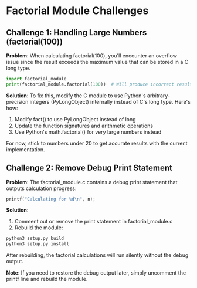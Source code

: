 
# Factorial Module Challenges

## Challenge 1: Handling Large Numbers (factorial(100))

**Problem**: 
When calculating factorial(100), you'll encounter an overflow issue since the result exceeds the maximum value that can be stored in a C long type.

```python
import factorial_module
print(factorial_module.factorial(100))  # Will produce incorrect result
```

**Solution**:
To fix this, modify the C module to use Python's arbitrary-precision integers (PyLongObject) internally instead of C's long type. Here's how:

1. Modify fact() to use PyLongObject instead of long
2. Update the function signatures and arithmetic operations
3. Use Python's math.factorial() for very large numbers instead

For now, stick to numbers under 20 to get accurate results with the current implementation.

## Challenge 2: Remove Debug Print Statement

**Problem**: 
The factorial_module.c contains a debug print statement that outputs calculation progress:
```c
printf("Calculating for %d\n", n);
```

**Solution**:
1. Comment out or remove the print statement in factorial_module.c
2. Rebuild the module:
```bash
python3 setup.py build
python3 setup.py install
```

After rebuilding, the factorial calculations will run silently without the debug output.

**Note**: If you need to restore the debug output later, simply uncomment the printf line and rebuild the module.
